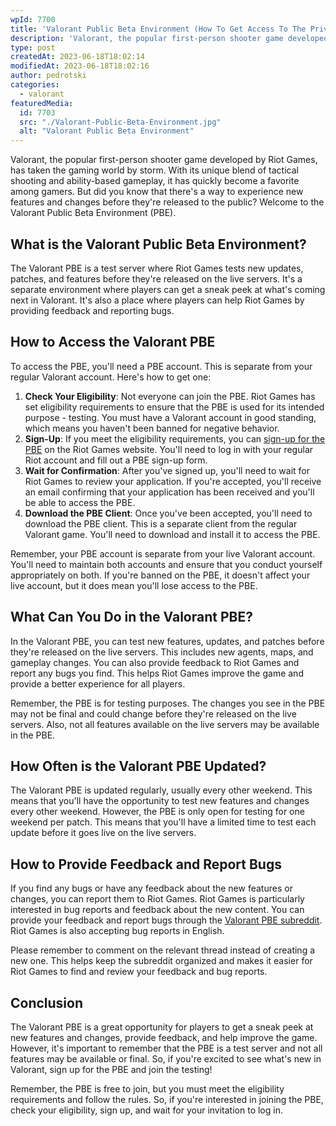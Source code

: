 ```yaml
---
wpId: 7700
title: 'Valorant Public Beta Environment (How To Get Access To The Private Test Server)'
description: 'Valorant, the popular first-person shooter game developed by Riot Games, ...'
type: post
createdAt: 2023-06-18T18:02:14
modifiedAt: 2023-06-18T18:02:16
author: pedrotski
categories:
  - valorant
featuredMedia:
  id: 7703
  src: "./Valorant-Public-Beta-Environment.jpg"
  alt: "Valorant Public Beta Environment"
---
```



Valorant, the popular first-person shooter game developed by Riot Games, has taken the gaming world by storm. With its unique blend of tactical shooting and ability-based gameplay, it has quickly become a favorite among gamers. But did you know that there's a way to experience new features and changes before they're released to the public? Welcome to the Valorant Public Beta Environment (PBE).

## What is the Valorant Public Beta Environment?

The Valorant PBE is a test server where Riot Games tests new updates, patches, and features before they're released on the live servers. It's a separate environment where players can get a sneak peek at what's coming next in Valorant. It's also a place where players can help Riot Games by providing feedback and reporting bugs.

## How to Access the Valorant PBE

To access the PBE, you'll need a PBE account. This is separate from your regular Valorant account. Here's how to get one:

1.  **Check Your Eligibility**: Not everyone can join the PBE. Riot Games has set eligibility requirements to ensure that the PBE is used for its intended purpose - testing. You must have a Valorant account in good standing, which means you haven't been banned for negative behavior.
2.  **Sign-Up**: If you meet the eligibility requirements, you can [sign-up for the PBE](https://playvalorant.com/en-us/pbe/) on the Riot Games website. You'll need to log in with your regular Riot account and fill out a PBE sign-up form.
3.  **Wait for Confirmation**: After you've signed up, you'll need to wait for Riot Games to review your application. If you're accepted, you'll receive an email confirming that your application has been received and you'll be able to access the PBE.
4.  **Download the PBE Client**: Once you've been accepted, you'll need to download the PBE client. This is a separate client from the regular Valorant game. You'll need to download and install it to access the PBE.

Remember, your PBE account is separate from your live Valorant account. You'll need to maintain both accounts and ensure that you conduct yourself appropriately on both. If you're banned on the PBE, it doesn't affect your live account, but it does mean you'll lose access to the PBE.

## What Can You Do in the Valorant PBE?

In the Valorant PBE, you can test new features, updates, and patches before they're released on the live servers. This includes new agents, maps, and gameplay changes. You can also provide feedback to Riot Games and report any bugs you find. This helps Riot Games improve the game and provide a better experience for all players.

Remember, the PBE is for testing purposes. The changes you see in the PBE may not be final and could change before they're released on the live servers. Also, not all features available on the live servers may be available in the PBE.

## How Often is the Valorant PBE Updated?

The Valorant PBE is updated regularly, usually every other weekend. This means that you'll have the opportunity to test new features and changes every other weekend. However, the PBE is only open for testing for one weekend per patch. This means that you'll have a limited time to test each update before it goes live on the live servers.

## How to Provide Feedback and Report Bugs

If you find any bugs or have any feedback about the new features or changes, you can report them to Riot Games. Riot Games is particularly interested in bug reports and feedback about the new content. You can provide your feedback and report bugs through the [Valorant PBE subreddit](https://www.reddit.com/r/ValorantPBE/). Riot Games is also accepting bug reports in English.

Please remember to comment on the relevant thread instead of creating a new one. This helps keep the subreddit organized and makes it easier for Riot Games to find and review your feedback and bug reports.

## Conclusion

The Valorant PBE is a great opportunity for players to get a sneak peek at new features and changes, provide feedback, and help improve the game. However, it's important to remember that the PBE is a test server and not all features may be available or final. So, if you're excited to see what's new in Valorant, sign up for the PBE and join the testing!

Remember, the PBE is free to join, but you must meet the eligibility requirements and follow the rules. So, if you're interested in joining the PBE, check your eligibility, sign up, and wait for your invitation to log in.